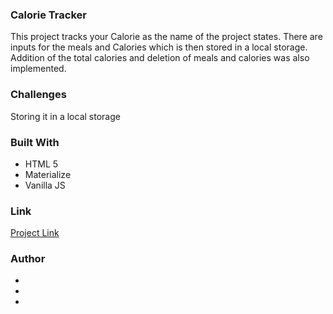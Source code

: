 ### Calorie Tracker
This project tracks your Calorie as the name of the project states. There are inputs for the meals and Calories which is then stored in a local storage. Addition of the total calories and deletion of meals and calories was also implemented.


### Challenges
Storing it in a local storage

### Built With
<ul>
  <li> HTML 5 </LI>
  <li> Materialize </li>
  <li> Vanilla JS </LI>
 </ul>
 
 ### Link
 <a href = "https://clever-mclean-6310e2.netlify.app/">Project Link</a>
 
 ### Author
 <ul>
  <li><a href = "https://twitter.com/home"> </a></li>
  <li><a href = "www.linkedin.com/in/salihu-abdulhamid-7bab04183"> </a></li>
  <li><a href = "https://infallible-pike-a0b433.netlify.app/"></a></li>
  </ul>
